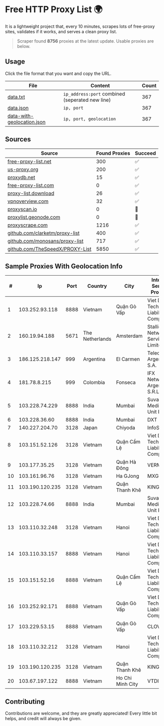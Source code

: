 
# Free HTTP Proxy List 🌍

It is a lightweight project that, every 10 minutes, scrapes lots of free-proxy sites, validates if it works, and serves a clean proxy list.


> Scraper found **8756** proxies at the latest update. Usable proxies are below.

## Usage

Click the file format that you want and copy the URL.


|File|Content|Count|
|----|-------|-----|
|[data.txt](https://raw.githubusercontent.com/themiralay/Proxy-List-World/master/data.txt)|`ip_address:port` combined (seperated new line)|367|
|[data.json](https://raw.githubusercontent.com/themiralay/Proxy-List-World/master/data.json)|`ip, port`|367|
|[data-with-geolocation.json](https://raw.githubusercontent.com/themiralay/Proxy-List-World/master/data-with-geolocation.json)|`ip, port, geolocation`|367|

## Sources

|Source|Found Proxies|Succeed|
|------|-------------|-------|
|[free-proxy-list.net](https://free-proxy-list.net)|300|✅|
|[us-proxy.org](https://www.us-proxy.org)|200|✅|
|[proxydb.net](http://proxydb.net)|15|✅|
|[free-proxy-list.com](https://free-proxy-list.com/?page=&port=&type%5B%5D=http&type%5B%5D=https&up_time=0&search=Search)|0|✅|
|[proxy-list.download](https://www.proxy-list.download/HTTP)|26|✅|
|[vpnoverview.com](https://vpnoverview.com/privacy/anonymous-browsing/free-proxy-servers)|32|✅|
|[proxyscan.io](https://www.proxyscan.io)|0|🚫|
|[proxylist.geonode.com](https://proxylist.geonode.com/api/proxy-list?limit=300&page=1&sort_by=lastChecked&sort_type=desc&protocols=http,https)|0|🚫|
|[proxyscrape.com](https://api.proxyscrape.com/v2/?request=displayproxies&protocol=http&timeout=10000&country=all&ssl=all&anonymity=all)|1216|✅|
|[github.com/clarketm/proxy-list](https://raw.githubusercontent.com/clarketm/proxy-list/master/proxy-list-raw.txt)|400|✅|
|[github.com/monosans/proxy-list](https://raw.githubusercontent.com/monosans/proxy-list/main/proxies/http.txt)|717|✅|
|[github.com/TheSpeedX/PROXY-List](https://raw.githubusercontent.com/TheSpeedX/PROXY-List/master/http.txt)|5850|✅|


## Sample Proxies With Geolocation Info

|#|Ip|Port|Country|City|Internet Service Provider|
|-|--|----|-------|----|-------------------------|
|1|103.252.93.118|8888|Vietnam|Quận Gò Vấp|Viet Digital Technology Liability Company|
|2|160.19.94.188|5671|The Netherlands|Amsterdam|Stallion Network Services Limited|
|3|186.125.218.147|999|Argentina|El Carmen|Telecom Argentina S.A.|
|4|181.78.8.215|999|Colombia|Fonseca|IFX Networks Argentina S.R.L|
|5|103.228.74.229|8888|India|Mumbai|Suvan Medi Care Unit Pvt Ltd|
|6|103.228.36.60|8888|India|Mumbai|DXT|
|7|140.227.204.70|3128|Japan|Chiyoda|InfoSphere|
|8|103.151.52.126|3128|Vietnam|Quận Cẩm Lệ|Viet Digital Technology Liability Company|
|9|103.177.35.25|3128|Vietnam|Quận Hà Đông|VERMOS|
|10|103.161.96.76|3128|Vietnam|Ha GJong|MXGROUP|
|11|103.190.120.235|3128|Vietnam|Quận Thanh Khê|KINGBOND|
|12|103.228.74.66|8888|India|Mumbai|Suvan Medi Care Unit Pvt Ltd|
|13|103.110.32.248|3128|Vietnam|Hanoi|Viet Digital Technology Liability Company|
|14|103.110.33.157|8888|Vietnam|Hanoi|Viet Digital Technology Liability Company|
|15|103.151.52.16|8888|Vietnam|Quận Cẩm Lệ|Viet Digital Technology Liability Company|
|16|103.252.92.171|8888|Vietnam|Quận Gò Vấp|Viet Digital Technology Liability Company|
|17|103.229.53.15|8888|Vietnam|Quận Gò Vấp|CLOVIET|
|18|103.110.32.212|3128|Vietnam|Hanoi|Viet Digital Technology Liability Company|
|19|103.190.120.235|3128|Vietnam|Quận Thanh Khê|KINGBOND|
|20|103.67.197.122|8888|Vietnam|Ho Chi Minh City|VTDIGITAL|



## Contributing

Contributions are welcome, and they are greatly appreciated! Every
little bit helps, and credit will always be given.

